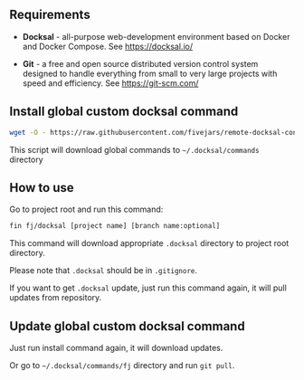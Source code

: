 ## Requirements

- **Docksal** - all-purpose web-development environment based on Docker and Docker Compose.
See https://docksal.io/

- **Git** - a free and open source distributed version control system designed to handle everything from small to very large projects with speed and efficiency.
See https://git-scm.com/

## Install global custom docksal command

```bash
wget -O - https://raw.githubusercontent.com/fivejars/remote-docksal-config/INSTALL-SCRIPT/load-fj-docksal-commands.sh | bash
```

This script will download global commands to `~/.docksal/commands` directory

## How to use

Go to project root and run this command:

```bash
fin fj/docksal [project name] [branch name:optional]
```

This command will download appropriate `.docksal` directory to project root directory.

Please note that `.docksal` should be in `.gitignore`.

If you want to get `.docksal` update, just run this command again, it will pull updates from repository.

## Update global custom docksal command

Just run install command again, it will download updates.

Or go to `~/.docksal/commands/fj` directory and run `git pull`.